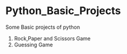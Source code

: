 # Python_Basic_Projects
Some Basic projects of python
1. Rock,Paper and Scissors Game
2. Guessing Game
